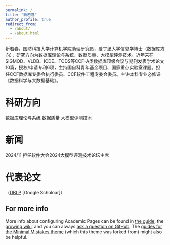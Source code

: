 ```yaml
---
permalink: /
title: "靳若春"
author_profile: true
redirect_from: 
  - /about/
  - /about.html
---
```


靳若春，国防科技大学计算机学院助理研究员，爱丁堡大学信息学博士（数据库方向），研究方向为数据库理论与系统、数据质量、大模型评测技术。近年来在SIGMOD、VLDB、ICDE、TODS等CCF-A类数据库顶级会议与期刊发表学术论文10篇，授权/申请专利6项，主持国自科青年基金项目、国家重点实验室课题。担任CCF数据库专委会执行委员、CCF软件工程专委会委员。主讲本科专业必修课《数据科学与大数据基础》。

科研方向
======
数据库理论与系统
数据质量
大模型评测技术

新闻
======
2024/11 担任软件大会2024大模型评测技术论坛主席

代表论文
======
（[DBLP](https://pages.github.com/) [Google Scholoar]）

For more info
------
More info about configuring Academic Pages can be found in [the guide](https://academicpages.github.io/markdown/), the [growing wiki](https://github.com/academicpages/academicpages.github.io/wiki), and you can always [ask a question on GitHub](https://github.com/academicpages/academicpages.github.io/discussions). The [guides for the Minimal Mistakes theme](https://mmistakes.github.io/minimal-mistakes/docs/configuration/) (which this theme was forked from) might also be helpful.
